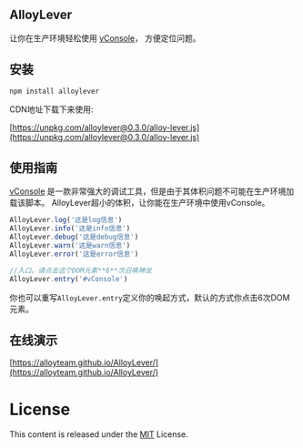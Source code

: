 ﻿## AlloyLever 

让你在生产环境轻松使用 [vConsole](https://github.com/WechatFE/vConsole)， 方便定位问题。

## 安装

```
npm install alloylever
```

CDN地址下载下来使用:


[https://unpkg.com/alloylever@0.3.0/alloy-lever.js](https://unpkg.com/alloylever@0.3.0/alloy-lever.js)


## 使用指南

[vConsole](https://github.com/WechatFE/vConsole) 是一款非常强大的调试工具，但是由于其体积问题不可能在生产环境加载该脚本。
AlloyLever超小的体积，让你能在生产环境中使用vConsole。

```js
AlloyLever.log('这是log信息')
AlloyLever.info('这是info信息')
AlloyLever.debug('这是debug信息')
AlloyLever.warn('这是warn信息')
AlloyLever.error('这是error信息')

//入口。请点击这个DOM元素**6**次召唤神龙
AlloyLever.entry('#vConsole')
```

你也可以重写`AlloyLever.entry`定义你的唤起方式，默认的方式你点击6次DOM元素。

## 在线演示

[https://alloyteam.github.io/AlloyLever/](https://alloyteam.github.io/AlloyLever/)

# License
This content is released under the [MIT](http://opensource.org/licenses/MIT) License.
